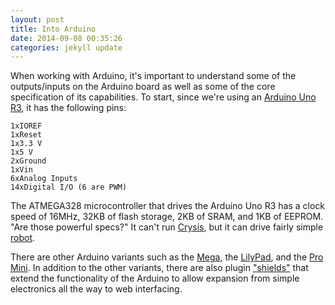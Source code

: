 ```yaml
---
layout: post
title: Into Arduino
date: 2014-09-08 00:35:26
categories: jekyll update
---
```

When working with Arduino, it's important to understand some of the outputs/inputs on the Arduino board as well as some of the core specification of its capabilities. To start, since we're using an <a href="http://arduino.cc/en/Main/arduinoBoardUno">Arduino Uno R3</a>, it has the following pins:

	1xIOREF
	1xReset
	1x3.3 V
	1x5 V
	2xGround
	1xVin
	6xAnalog Inputs
	14xDigital I/O (6 are PWM)

The ATMEGA328 microcontroller that drives the Arduino Uno R3 has a clock speed of 16MHz, 32KB of flash storage, 2KB of SRAM, and 1KB of EEPROM. "Are those powerful specs?" It can't run <a href="http://www.crysis.com/crysis-3">Crysis</a>, but it can drive fairly simple <a href="http://www.instructables.com/id/Build-an-autonomous-Wall-E-Robot/">robot</a>.

There are other Arduino variants such as the <a href="http://arduino.cc/en/Main/ArduinoBoardMega2560">Mega</a>, the <a href="http://arduino.cc/en/Main/ArduinoBoardLilyPad">LilyPad</a>, and the <a href="http://arduino.cc/en/Main/ArduinoBoardProMini">Pro Mini</a>. In addition to the other variants, there are also plugin <a href="http://arduino.cc/en/Main/ArduinoShields">"shields"</a> that extend the functionality of the Arduino to allow expansion from simple electronics all the way to web interfacing.
